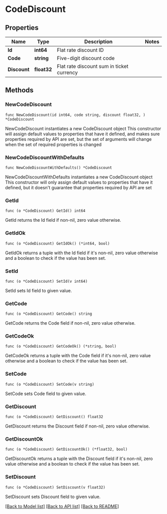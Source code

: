 # CodeDiscount

## Properties

Name | Type | Description | Notes
------------ | ------------- | ------------- | -------------
**Id** | **int64** | Flat rate discount ID | 
**Code** | **string** | Five-digit discount code | 
**Discount** | **float32** | Flat rate discount sum in ticket currency | 

## Methods

### NewCodeDiscount

`func NewCodeDiscount(id int64, code string, discount float32, ) *CodeDiscount`

NewCodeDiscount instantiates a new CodeDiscount object
This constructor will assign default values to properties that have it defined,
and makes sure properties required by API are set, but the set of arguments
will change when the set of required properties is changed

### NewCodeDiscountWithDefaults

`func NewCodeDiscountWithDefaults() *CodeDiscount`

NewCodeDiscountWithDefaults instantiates a new CodeDiscount object
This constructor will only assign default values to properties that have it defined,
but it doesn't guarantee that properties required by API are set

### GetId

`func (o *CodeDiscount) GetId() int64`

GetId returns the Id field if non-nil, zero value otherwise.

### GetIdOk

`func (o *CodeDiscount) GetIdOk() (*int64, bool)`

GetIdOk returns a tuple with the Id field if it's non-nil, zero value otherwise
and a boolean to check if the value has been set.

### SetId

`func (o *CodeDiscount) SetId(v int64)`

SetId sets Id field to given value.


### GetCode

`func (o *CodeDiscount) GetCode() string`

GetCode returns the Code field if non-nil, zero value otherwise.

### GetCodeOk

`func (o *CodeDiscount) GetCodeOk() (*string, bool)`

GetCodeOk returns a tuple with the Code field if it's non-nil, zero value otherwise
and a boolean to check if the value has been set.

### SetCode

`func (o *CodeDiscount) SetCode(v string)`

SetCode sets Code field to given value.


### GetDiscount

`func (o *CodeDiscount) GetDiscount() float32`

GetDiscount returns the Discount field if non-nil, zero value otherwise.

### GetDiscountOk

`func (o *CodeDiscount) GetDiscountOk() (*float32, bool)`

GetDiscountOk returns a tuple with the Discount field if it's non-nil, zero value otherwise
and a boolean to check if the value has been set.

### SetDiscount

`func (o *CodeDiscount) SetDiscount(v float32)`

SetDiscount sets Discount field to given value.



[[Back to Model list]](../README.md#documentation-for-models) [[Back to API list]](../README.md#documentation-for-api-endpoints) [[Back to README]](../README.md)


